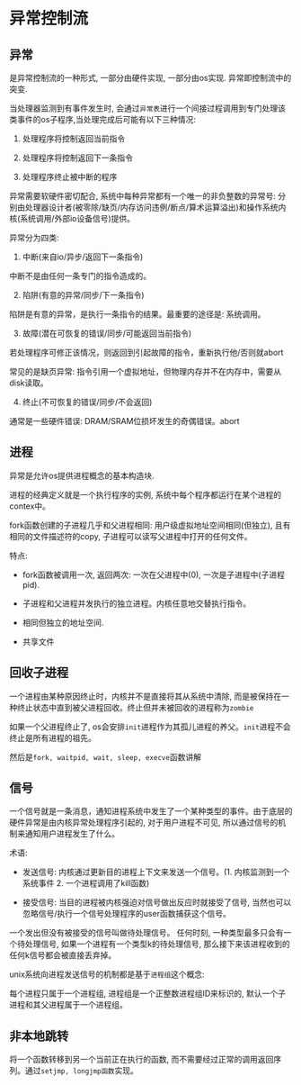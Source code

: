# 异常控制流

## 异常

是异常控制流的一种形式, 一部分由硬件实现, 一部分由os实现. 异常即控制流中的突变. 

当处理器监测到有事件发生时, 会通过`异常表`进行一个间接过程调用到专门处理该类事件的os子程序,当处理完成后可能有以下三种情况:

1. 处理程序将控制返回当前指令

2. 处理程序将控制返回下一条指令

3. 处理程序终止被中断的程序


异常需要软硬件密切配合, 系统中每种异常都有一个唯一的非负整数的异常号: 分别由处理器设计者(被零除/缺页/内存访问违例/断点/算术运算溢出)和操作系统内核(系统调用/外部io设备信号)提供。

异常分为四类:

1. 中断(来自io/异步/返回下一条指令)

中断不是由任何一条专门的指令造成的。

2. 陷阱(有意的异常/同步/下一条指令)

陷阱是有意的异常，是执行一条指令的结果。最重要的途径是: 系统调用。

3. 故障(潜在可恢复的错误/同步/可能返回当前指令)

若处理程序可修正该情况，则返回到引起故障的指令，重新执行他/否则就abort

常见的是缺页异常: 指令引用一个虚拟地址，但物理内存并不在内存中，需要从disk读取。

4. 终止(不可恢复的错误/同步/不会返回)

通常是一些硬件错误: DRAM/SRAM位损坏发生的奇偶错误。abort

## 进程

异常是允许os提供进程概念的基本构造块. 

进程的经典定义就是一个执行程序的实例, 系统中每个程序都运行在某个进程的contex中。

fork函数创建的子进程几乎和父进程相同: 用户级虚拟地址空间相同(但独立), 且有相同的文件描述符的copy, 子进程可以读写父进程中打开的任何文件。

特点: 

* fork函数被调用一次, 返回两次: 一次在父进程中(0), 一次是子进程中(子进程pid). 

* 子进程和父进程并发执行的独立进程。内核任意地交替执行指令。

* 相同但独立的地址空间.

* 共享文件

## 回收子进程

一个进程由某种原因终止时，内核并不是直接将其从系统中清除, 而是被保持在一种终止状态中直到被父进程回收。终止但并未被回收的进程称为`zombie`

如果一个父进程终止了, os会安排`init`进程作为其孤儿进程的养父。`init`进程不会终止是所有进程的祖先。

然后是`fork, waitpid, wait, sleep, execve`函数讲解

## 信号

一个信号就是一条消息，通知进程系统中发生了一个某种类型的事件。由于底层的硬件异常是由内核异常处理程序引起的, 对于用户进程不可见, 所以通过信号的机制来通知用户进程发生了什么。

术语:

* 发送信号: 内核通过更新目的进程上下文来发送一个信号。(1. 内核监测到一个系统事件 2. 一个进程调用了kill函数)

* 接受信号: 当目的进程被内核强迫对信号做出反应时就接受了信号, 当然也可以忽略信号/执行一个信号处理程序的user函数捕获这个信号。

一个发出但没有被接受的信号叫做待处理信号。 任何时刻, 一种类型最多只会有一个待处理信号, 如果一个进程有一个类型k的待处理信号, 那么接下来该进程收到的任何k信号都会被直接丢弃掉。

unix系统向进程发送信号的机制都是基于`进程组`这个概念:

每个进程只属于一个进程组, 进程组是一个正整数进程组ID来标识的, 默认一个子进程和其父进程属于一个进程组。

## 非本地跳转

将一个函数转移到另一个当前正在执行的函数, 而不需要经过正常的调用返回序列。通过`setjmp, longjmp函数`实现。



